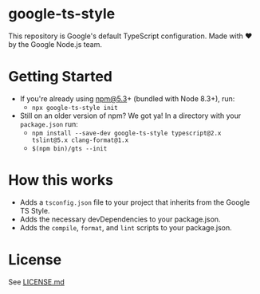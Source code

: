 # google-ts-style
This repository is Google's default TypeScript configuration. Made with ❤️ by the Google Node.js team.

# Getting Started

- If you're already using npm@5.3+ (bundled with Node 8.3+), run: 
  - `npx google-ts-style init`
- Still on an older version of npm? We got ya! In a directory with your `package.json` run:
  - `npm install --save-dev google-ts-style typescript@2.x tslint@5.x clang-format@1.x`
  - `$(npm bin)/gts --init`

# How this works
- Adds a `tsconfig.json` file to your project that inherits from the Google TS Style.
- Adds the necessary devDependencies to your package.json.
- Adds the `compile`, `format`, and `lint` scripts to your package.json.

# License
See [LICENSE.md](LICENSE.md)
